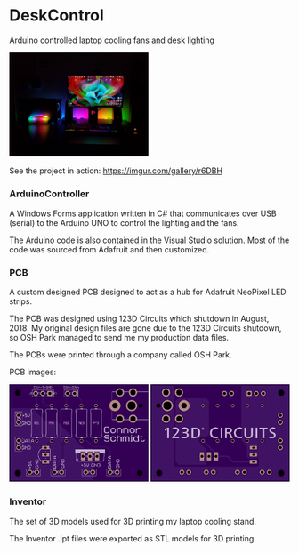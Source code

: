 # DeskControl
Arduino controlled laptop cooling fans and desk lighting

<img src="https://github.com/Connor14/DeskControl/raw/master/Showcase/showcase_rgb.jpg" width="250" />

See the project in action: https://imgur.com/gallery/r6DBH

### ArduinoController
A Windows Forms application written in C# that communicates over USB (serial) to the Arduino UNO to control the lighting and the fans. 

The Arduino code is also contained in the Visual Studio solution. Most of the code was sourced from Adafruit and then customized.

### PCB
A custom designed PCB designed to act as a hub for Adafruit NeoPixel LED strips.

The PCB was designed using 123D Circuits which shutdown in August, 2018. My original design files are gone due to the 123D Circuits shutdown, so OSH Park managed to send me my production data files.

The PCBs were printed through a company called OSH Park.

PCB images:

<img src="https://github.com/Connor14/DeskControl/raw/master/PCB/pcb_front.png" width="250" />

<img src="https://github.com/Connor14/DeskControl/raw/master/PCB/pcb_back.png" width="250" />

### Inventor
The set of 3D models used for 3D printing my laptop cooling stand. 

The Inventor .ipt files were exported as STL models for 3D printing. 